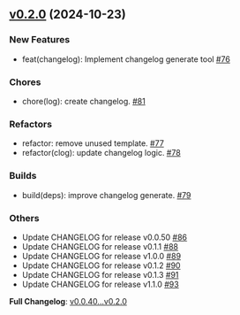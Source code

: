 ## [v0.2.0](https://github.com/openimsdk/actions-test/releases/tag/v0.2.0) 	(2024-10-23)

### New Features
* feat(changelog): Implement changelog generate tool [#76](https://github.com/openimsdk/actions-test/pull/76)

### Chores
* chore(log): create changelog. [#81](https://github.com/openimsdk/actions-test/pull/81)

### Refactors
* refactor: remove unused template. [#77](https://github.com/openimsdk/actions-test/pull/77)
* refactor(clog): update changelog logic. [#78](https://github.com/openimsdk/actions-test/pull/78)

### Builds
* build(deps): improve changelog generate. [#79](https://github.com/openimsdk/actions-test/pull/79)

### Others
* Update CHANGELOG for release v0.0.50 [#86](https://github.com/openimsdk/actions-test/pull/86)
* Update CHANGELOG for release v0.1.1 [#88](https://github.com/openimsdk/actions-test/pull/88)
* Update CHANGELOG for release v1.0.0 [#89](https://github.com/openimsdk/actions-test/pull/89)
* Update CHANGELOG for release v0.1.2 [#90](https://github.com/openimsdk/actions-test/pull/90)
* Update CHANGELOG for release v0.1.3 [#91](https://github.com/openimsdk/actions-test/pull/91)
* Update CHANGELOG for release v1.1.0 [#93](https://github.com/openimsdk/actions-test/pull/93)

**Full Changelog**: [v0.0.40...v0.2.0](https://github.com/openimsdk/actions-test/compare/v0.0.40...v0.2.0)

